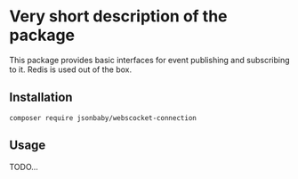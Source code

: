 # Very short description of the package

This package provides basic interfaces for event publishing and subscribing to it.
Redis is used out of the box.

## Installation

`composer require jsonbaby/webscocket-connection`

## Usage
TODO...
